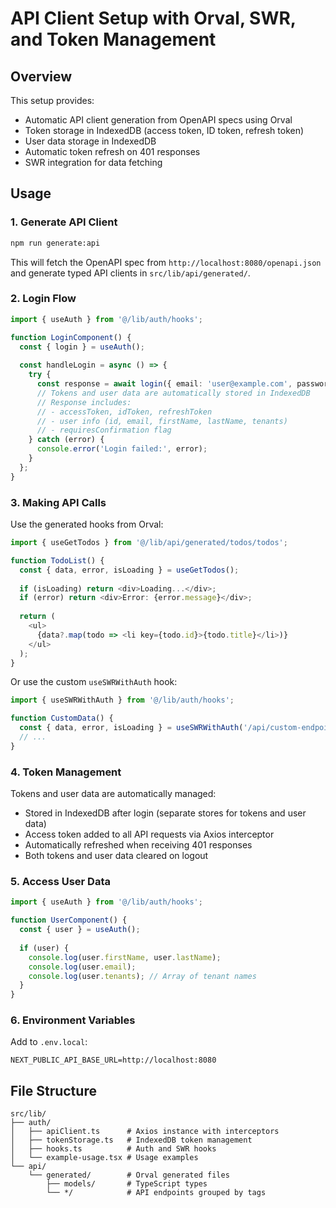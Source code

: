 # API Client Setup with Orval, SWR, and Token Management

## Overview

This setup provides:
- Automatic API client generation from OpenAPI specs using Orval
- Token storage in IndexedDB (access token, ID token, refresh token)
- User data storage in IndexedDB
- Automatic token refresh on 401 responses
- SWR integration for data fetching

## Usage

### 1. Generate API Client

```bash
npm run generate:api
```

This will fetch the OpenAPI spec from `http://localhost:8080/openapi.json` and generate typed API clients in `src/lib/api/generated/`.

### 2. Login Flow

```typescript
import { useAuth } from '@/lib/auth/hooks';

function LoginComponent() {
  const { login } = useAuth();
  
  const handleLogin = async () => {
    try {
      const response = await login({ email: 'user@example.com', password: 'password' });
      // Tokens and user data are automatically stored in IndexedDB
      // Response includes:
      // - accessToken, idToken, refreshToken
      // - user info (id, email, firstName, lastName, tenants)
      // - requiresConfirmation flag
    } catch (error) {
      console.error('Login failed:', error);
    }
  };
}
```

### 3. Making API Calls

Use the generated hooks from Orval:

```typescript
import { useGetTodos } from '@/lib/api/generated/todos/todos';

function TodoList() {
  const { data, error, isLoading } = useGetTodos();
  
  if (isLoading) return <div>Loading...</div>;
  if (error) return <div>Error: {error.message}</div>;
  
  return (
    <ul>
      {data?.map(todo => <li key={todo.id}>{todo.title}</li>)}
    </ul>
  );
}
```

Or use the custom `useSWRWithAuth` hook:

```typescript
import { useSWRWithAuth } from '@/lib/auth/hooks';

function CustomData() {
  const { data, error, isLoading } = useSWRWithAuth('/api/custom-endpoint');
  // ...
}
```

### 4. Token Management

Tokens and user data are automatically managed:
- Stored in IndexedDB after login (separate stores for tokens and user data)
- Access token added to all API requests via Axios interceptor
- Automatically refreshed when receiving 401 responses
- Both tokens and user data cleared on logout

### 5. Access User Data

```typescript
import { useAuth } from '@/lib/auth/hooks';

function UserComponent() {
  const { user } = useAuth();
  
  if (user) {
    console.log(user.firstName, user.lastName);
    console.log(user.email);
    console.log(user.tenants); // Array of tenant names
  }
}
```

### 6. Environment Variables

Add to `.env.local`:

```
NEXT_PUBLIC_API_BASE_URL=http://localhost:8080
```

## File Structure

```
src/lib/
├── auth/
│   ├── apiClient.ts      # Axios instance with interceptors
│   ├── tokenStorage.ts   # IndexedDB token management
│   ├── hooks.ts          # Auth and SWR hooks
│   └── example-usage.tsx # Usage examples
└── api/
    └── generated/        # Orval generated files
        ├── models/       # TypeScript types
        └── */            # API endpoints grouped by tags
```